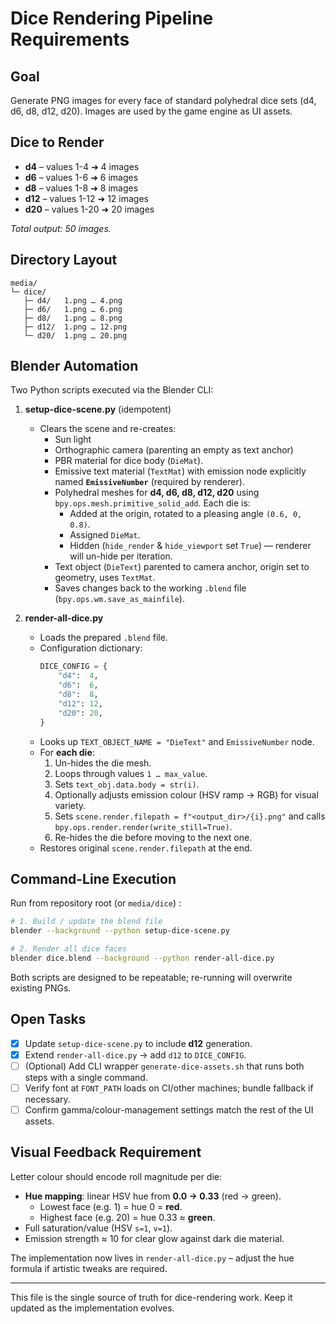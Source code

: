 # Dice Rendering Pipeline Requirements

## Goal

Generate PNG images for every face of standard polyhedral dice sets (d4, d6, d8,
d12, d20). Images are used by the game engine as UI assets.

## Dice to Render

- **d4** – values 1-4 ➜ 4 images
- **d6** – values 1-6 ➜ 6 images
- **d8** – values 1-8 ➜ 8 images
- **d12** – values 1-12 ➜ 12 images
- **d20** – values 1-20 ➜ 20 images

_Total output: 50 images._

## Directory Layout

```
media/
└─ dice/
   ├─ d4/   1.png … 4.png
   ├─ d6/   1.png … 6.png
   ├─ d8/   1.png … 8.png
   ├─ d12/  1.png … 12.png
   └─ d20/  1.png … 20.png
```

## Blender Automation

Two Python scripts executed via the Blender CLI:

1. **setup-dice-scene.py** (idempotent)
   - Clears the scene and re-creates:
     - Sun light
     - Orthographic camera (parenting an empty as text anchor)
     - PBR material for dice body (`DieMat`).
     - Emissive text material (`TextMat`) with emission node explicitly named
       **`EmissiveNumber`** (required by renderer).
     - Polyhedral meshes for **d4, d6, d8, d12, d20** using
       `bpy.ops.mesh.primitive_solid_add`. Each die is:
       - Added at the origin, rotated to a pleasing angle `(0.6, 0, 0.8)`.
       - Assigned `DieMat`.
       - Hidden (`hide_render` & `hide_viewport` set `True`) — renderer will
         un-hide per iteration.
     - Text object (`DieText`) parented to camera anchor, origin set to
       geometry, uses `TextMat`.
     - Saves changes back to the working `.blend` file
       (`bpy.ops.wm.save_as_mainfile`).

2. **render-all-dice.py**
   - Loads the prepared `.blend` file.
   - Configuration dictionary:
     ```python
     DICE_CONFIG = {
         "d4":  4,
         "d6":  6,
         "d8":  8,
         "d12": 12,
         "d20": 20,
     }
     ```
   - Looks up `TEXT_OBJECT_NAME = "DieText"` and `EmissiveNumber` node.
   - For **each die**:
     1. Un-hides the die mesh.
     2. Loops through values `1 … max_value`.
     3. Sets `text_obj.data.body = str(i)`.
     4. Optionally adjusts emission colour (HSV ramp → RGB) for visual variety.
     5. Sets `scene.render.filepath = f"<output_dir>/{i}.png"` and calls
        `bpy.ops.render.render(write_still=True)`.
     6. Re-hides the die before moving to the next one.
   - Restores original `scene.render.filepath` at the end.

## Command-Line Execution

Run from repository root (or `media/dice`) :

```bash
# 1. Build / update the blend file
blender --background --python setup-dice-scene.py

# 2. Render all dice faces
blender dice.blend --background --python render-all-dice.py
```

Both scripts are designed to be repeatable; re-running will overwrite existing
PNGs.

## Open Tasks

- [x] Update `setup-dice-scene.py` to include **d12** generation.
- [x] Extend `render-all-dice.py` → add `d12` to `DICE_CONFIG`.
- [ ] (Optional) Add CLI wrapper `generate-dice-assets.sh` that runs both steps
      with a single command.
- [ ] Verify font at `FONT_PATH` loads on CI/other machines; bundle fallback if
      necessary.
- [ ] Confirm gamma/colour-management settings match the rest of the UI assets.

## Visual Feedback Requirement

Letter colour should encode roll magnitude per die:

- **Hue mapping**: linear HSV hue from **0.0 → 0.33** (red → green).
  - Lowest face (e.g. 1) = hue 0 = **red**.
  - Highest face (e.g. 20) = hue 0.33 ≈ **green**.
- Full saturation/value (HSV `s=1`, `v=1`).
- Emission strength ≈ 10 for clear glow against dark die material.

The implementation now lives in `render-all-dice.py` – adjust the hue formula if
artistic tweaks are required.

---

This file is the single source of truth for dice-rendering work. Keep it updated
as the implementation evolves.
